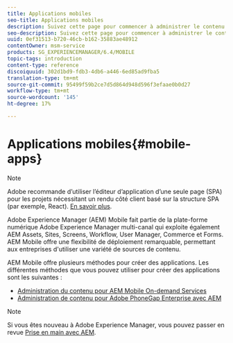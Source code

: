 ```yaml
---
title: Applications mobiles
seo-title: Applications mobiles
description: Suivez cette page pour commencer à administrer le contenu pour les applications mobiles.
seo-description: Suivez cette page pour commencer à administrer le contenu pour les applications mobiles.
uuid: 0ef31513-b720-46cb-b162-35883ae48912
contentOwner: msm-service
products: SG_EXPERIENCEMANAGER/6.4/MOBILE
topic-tags: introduction
content-type: reference
discoiquuid: 302d1bd9-fdb3-4db6-a446-6ed85ad9fba5
translation-type: tm+mt
source-git-commit: 95499f59b2ce7d5d864d948d596f3efaae0b0d27
workflow-type: tm+mt
source-wordcount: '145'
ht-degree: 17%

---
```



# Applications mobiles{#mobile-apps}

>[!NOTE]
>
>Adobe recommande d’utiliser l’éditeur d’application d’une seule page (SPA) pour les projets nécessitant un rendu côté client basé sur la structure SPA (par exemple, React). [En savoir plus](/help/sites-developing/spa-overview.md).

Adobe Experience Manager (AEM) Mobile fait partie de la plate-forme numérique Adobe Experience Manager multi-canal qui exploite également AEM Assets, Sites, Screens, Workflow, User Manager, Commerce et Forms. AEM Mobile offre une flexibilité de déploiement remarquable, permettant aux entreprises d&#39;utiliser une variété de sources de contenu.

AEM Mobile offre plusieurs méthodes pour créer des applications. Les différentes méthodes que vous pouvez utiliser pour créer des applications sont les suivantes :

* [Administration du contenu pour AEM Mobile On-demand Services](/help/mobile/aem-mobile.md)
* [Administration de contenu pour Adobe PhoneGap Enterprise avec AEM](/help/mobile/administer-phonegap.md)

>[!NOTE]
>
>Si vous êtes nouveau à Adobe Experience Manager, vous pouvez passer en revue [Prise en main avec AEM](/help/sites-deploying/deploy.md).
